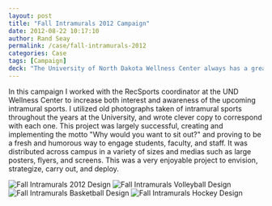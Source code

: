 ```yaml
---
layout: post
title: "Fall Intramurals 2012 Campaign"
date: 2012-08-22 10:17:10
author: Rand Seay
permalink: /case/fall-intramurals-2012
categories: Case
tags: [Campaign]
deck: "The University of North Dakota Wellness Center always has a great turnout for their RecSports leagues, but we wanted generate excitement around campus nonetheless."
---
```


In this campaign I worked with the RecSports coordinator at the UND Wellness Center to increase both interest and awareness of the upcoming intramural sports. I utilized old photographs<!--more--> taken of intramural sports throughout the years at the University, and wrote clever copy to correspond with each one. This project was largely successful, creating and implementing the motto "Why would you want to sit out?" and proving to be a fresh and humorous way to engage students, faculty, and staff. It was distributed across campus in a variety of sizes and medias such as large posters, flyers, and screens. This was a very enjoyable project to envision, strategize, carry out, and deploy.

<img src="{{ '/img/work/fall-intramurals-2012/fall-intramurals-1.jpg' | prepend: site.baseurl }}" alt="Fall Intramurals 2012 Design">

<img src="{{ '/img/work/fall-intramurals-2012/fall-intramurals-2.jpg' | prepend: site.baseurl }}" alt="Fall Intramurals Volleyball Design">

<img src="{{ '/img/work/fall-intramurals-2012/fall-intramurals-3.jpg' | prepend: site.baseurl }}" alt="Fall Intramurals Basketball Design">

<img src="{{ '/img/work/fall-intramurals-2012/fall-intramurals-4.jpg' | prepend: site.baseurl }}" alt="Fall Intramurals Hockey Design">
